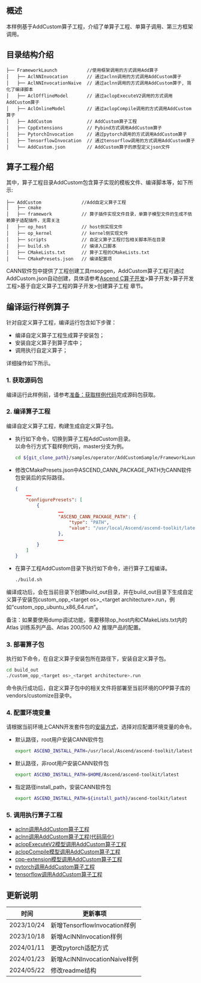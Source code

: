 ## 概述
本样例基于AddCustom算子工程，介绍了单算子工程、单算子调用、第三方框架调用。
## 目录结构介绍
```
├── FrameworkLaunch           //使用框架调用的方式调用Add算子
│   ├── AclNNInvocation       // 通过aclnn调用的方式调用AddCustom算子
│   ├── AclNNInvocationNaive  // 通过aclnn调用的方式调用AddCustom算子, 简化了编译脚本
│   ├── AclOfflineModel       // 通过aclopExecuteV2调用的方式调用AddCustom算子
│   ├── AclOnlineModel        // 通过aclopCompile调用的方式调用AddCustom算子
│   ├── AddCustom             // AddCustom算子工程
│   ├── CppExtensions         // Pybind方式调用AddCustom算子
│   ├── PytorchInvocation     // 通过pytorch调用的方式调用AddCustom算子
│   ├── TensorflowInvocation  // 通过tensorflow调用的方式调用AddCustom算子
│   └── AddCustom.json        // AddCustom算子的原型定义json文件
```
## 算子工程介绍
其中，算子工程目录AddCustom包含算子实现的模板文件、编译脚本等，如下所示:
```
├── AddCustom               //Add自定义算子工程
│   ├── cmake
│   ├── framework           // 算子插件实现文件目录，单算子模型文件的生成不依赖算子适配插件，无需关注
│   ├── op_host             // host侧实现文件
│   ├── op_kernel           // kernel侧实现文件
│   ├── scripts             // 自定义算子工程打包相关脚本所在目录
│   ├── build.sh            // 编译入口脚本
│   ├── CMakeLists.txt      // 算子工程的CMakeLists.txt
│   └── CMakePresets.json   // 编译配置项
```
CANN软件包中提供了工程创建工具msopgen，AddCustom算子工程可通过AddCustom.json自动创建，具体请参考[Ascend C算子开发](https://hiascend.com/document/redirect/CannCommunityOpdevAscendC)>算子开发>算子开发工程>基于自定义算子工程的算子开发>创建算子工程 章节。
## 编译运行样例算子
针对自定义算子工程，编译运行包含如下步骤：
- 编译自定义算子工程生成算子安装包；
- 安装自定义算子到算子库中；
- 调用执行自定义算子；

详细操作如下所示。
### 1. 获取源码包
编译运行此样例前，请参考[准备：获取样例代码](../README.md#codeready)完成源码包获取。
### 2. 编译算子工程<a name="operatorcompile"></a>
  编译自定义算子工程，构建生成自定义算子包。

  - 执行如下命令，切换到算子工程AddCustom目录。   
    以命令行方式下载样例代码，master分支为例。
    ```bash
    cd ${git_clone_path}/samples/operator/AddCustomSample/FrameworkLaunch/AddCustom
    ```

  - 修改CMakePresets.json中ASCEND_CANN_PACKAGE_PATH为CANN软件包安装后的实际路径。


    ```json
    {
        ……
        "configurePresets": [
            {
                    ……
                    "ASCEND_CANN_PACKAGE_PATH": {
                        "type": "PATH",
                        "value": "/usr/local/Ascend/ascend-toolkit/latest"   //请替换为CANN软件包安装后的实际路径。eg:/home/HwHiAiUser/Ascend/ascend-toolkit/latest
                    },
                    ……
            }
        ]
    }
    ```
  - 在算子工程AddCustom目录下执行如下命令，进行算子工程编译。

    ```bash
    ./build.sh
    ```
编译成功后，会在当前目录下创建build_out目录，并在build_out目录下生成自定义算子安装包custom_opp_\<target os>_\<target architecture>.run，例如“custom_opp_ubuntu_x86_64.run”。

备注：如果要使用dump调试功能，需要移除op_host内和CMakeLists.txt内的Atlas 训练系列产品、Atlas 200/500 A2 推理产品的配置。

### 3. 部署算子包

执行如下命令，在自定义算子安装包所在路径下，安装自定义算子包。
  ```bash
  cd build_out
  ./custom_opp_<target os>_<target architecture>.run
  ```
命令执行成功后，自定义算子包中的相关文件将部署至当前环境的OPP算子库的vendors/customize目录中。

### 4. 配置环境变量

  请根据当前环境上CANN开发套件包的[安装方式](https://hiascend.com/document/redirect/CannCommunityInstSoftware)，选择对应配置环境变量的命令。
  - 默认路径，root用户安装CANN软件包
    ```bash
    export ASCEND_INSTALL_PATH=/usr/local/Ascend/ascend-toolkit/latest
    ```
  - 默认路径，非root用户安装CANN软件包
    ```bash
    export ASCEND_INSTALL_PATH=$HOME/Ascend/ascend-toolkit/latest
    ```
  - 指定路径install_path，安装CANN软件包
    ```bash
    export ASCEND_INSTALL_PATH=${install_path}/ascend-toolkit/latest
    ```
### 5. 调用执行算子工程
- [aclnn调用AddCustom算子工程](./AclNNInvocation/README.md)
- [aclnn调用AddCustom算子工程(代码简化)](./AclNNInvocationNaive/README.md)
- [aclopExecuteV2模型调用AddCustom算子工程](./AclOfflineModel/README.md)
- [aclopCompile模型调用AddCustom算子工程](./AclOnlineModel/README.md)
- [cpp-extension模型调用AddCustom算子工程](./CppExtensions/README.md)
- [pytorch调用AddCustom算子工程](./PytorchInvocation/README.md)
- [tensorflow调用AddCustom算子工程](./TensorflowInvocation/README.md)
## 更新说明
| 时间       | 更新事项                     |
| ---------- | ---------------------------- |
| 2023/10/24 | 新增TensorflowInvocation样例 |
| 2023/10/18 | 新增AclNNInvocation样例      |
| 2024/01/11 | 更改pytorch适配方式          |
| 2024/01/23 | 新增AclNNInvocationNaive样例 |
| 2024/05/22 | 修改readme结构               |